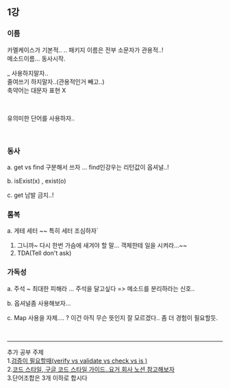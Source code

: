 ## 1강
### 이름  
 카멜케이스가 기본적..
.. 패키지 이름은 전부 소문자가 관용적..!  
메소드이름... 동사시작.
<br/>

 _ 사용하지말자..
<br/>
줄여쓰기 하지말자..(관용적인거 빼고..)  
축약어는 대문자 표현 X

<br/>

유의미한 단어를 사용하자..

<br/>

### 동사

a. get vs find 구분해서 쓰자 ... find인강우는 리턴값이 옵셔널..!

b. isExist(x) , exist(o)  

c. get 남발 금지..!


### 롬복

a. 게테 세터 ~~ 특히 세터 조심하자`  
  1. 그니까~ 다시 한번 가슴에 새겨야 할 말... 객체한테 일을 시켜라...~~
  2. TDA(Tell don't ask)

### 가독성
a. 주석 ~ 최대한 피해라 ... 주석을 달고싶다 => 메소드를 분리하라는 신호..

b. 옵셔널좀 사용해보자... 

c. Map 사용을 자제.... ? 이건 아직 무슨 뜻인지 잘 모르겠다.. 좀 더 경험이 필요할듯.

<br/>

---
추가 공부 주제  
1.[검증이 필요할때(verify vs validate vs check vs is )]()  
2.[코드 스타일, 구글 코드 스타일 가이드..요거 회사 노션 참고해보자]()  
3.단어조합은 3개 이하로 합시다  
